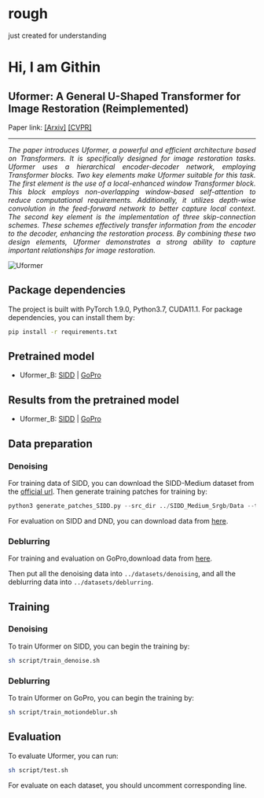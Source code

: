 # rough
just created for understanding
<h1> <align="center"> Hi, I am Githin </h1>

<h2>Uformer: A General U-Shaped Transformer for Image Restoration (Reimplemented)</h2>


Paper link: [[Arxiv]](https://arxiv.org/abs/2106.03106) [[CVPR]](https://openaccess.thecvf.com/content/CVPR2022/papers/Wang_Uformer_A_General_U-Shaped_Transformer_for_Image_Restoration_CVPR_2022_paper.pdf)



<hr>
<i>
<p style="text-align: justify;">
The paper introduces Uformer, a powerful and efficient architecture based on Transformers. It is specifically designed for image restoration tasks. Uformer uses a hierarchical encoder-decoder network, employing Transformer blocks. Two key elements make Uformer suitable for this task. The first element is the use of a local-enhanced window Transformer block. This block employs non-overlapping window-based self-attention to reduce computational requirements. Additionally, it utilizes depth-wise convolution in the feed-forward network to better capture local context. The second key element is the implementation of three skip-connection schemes. These schemes effectively transfer information from the encoder to the decoder, enhancing the restoration process. By combining these two design elements, Uformer demonstrates a strong ability to capture important relationships for image restoration.</p></i>

![Uformer](fig/Uformer.png)

## Package dependencies
The project is built with PyTorch 1.9.0, Python3.7, CUDA11.1. For package dependencies, you can install them by:
```bash
pip install -r requirements.txt
```

## Pretrained model
- Uformer_B: [SIDD](https://mailustceducn-my.sharepoint.com/:u:/g/personal/zhendongwang_mail_ustc_edu_cn/Ea7hMP82A0xFlOKPlQnBJy0B9gVP-1MJL75mR4QKBMGc2w?e=iOz0zz) |
[GoPro](https://mailustceducn-my.sharepoint.com/:u:/g/personal/zhendongwang_mail_ustc_edu_cn/EfCPoTSEKJRAshoE6EAC_3YB7oNkbLUX6AUgWSCwoJe0oA?e=jai90x)

## Results from the pretrained model
- Uformer_B: [SIDD](https://mailustceducn-my.sharepoint.com/:f:/g/personal/zhendongwang_mail_ustc_edu_cn/EtcRYRDGWhBIlQa3EYBp4FYBao7ZZT2dPc5k1Qe-CdPh3A?e=PjBMub) |  [GoPro](https://mailustceducn-my.sharepoint.com/:f:/g/personal/zhendongwang_mail_ustc_edu_cn/ElFalK0Qb8NHnyvhkSe1APgB5D0urGRMLnu2nBXJhtzdIw?e=D2XBhS) 


## Data preparation 
### Denoising
For training data of SIDD, you can download the SIDD-Medium dataset from the [official url](https://www.eecs.yorku.ca/~kamel/sidd/dataset.php).
Then generate training patches for training by:
```python
python3 generate_patches_SIDD.py --src_dir ../SIDD_Medium_Srgb/Data --tar_dir ../datasets/denoising/sidd/train
```

For evaluation on SIDD and DND, you can download data from [here](https://mailustceducn-my.sharepoint.com/:f:/g/personal/zhendongwang_mail_ustc_edu_cn/Ev832uKaw2JJhwROKqiXGfMBttyFko_zrDVzfSbFFDoi4Q?e=S3p5hQ).


### Deblurring
For training and evaluation on GoPro,download data from [here](https://mailustceducn-my.sharepoint.com/:f:/g/personal/zhendongwang_mail_ustc_edu_cn/Ev832uKaw2JJhwROKqiXGfMBttyFko_zrDVzfSbFFDoi4Q?e=S3p5hQ).


Then put all the denoising data into `../datasets/denoising`, and all the deblurring data into `../datasets/deblurring`.

## Training
### Denoising
To train Uformer on SIDD, you can begin the training by:

```sh
sh script/train_denoise.sh
```
### Deblurring
To train Uformer on GoPro, you can begin the training by:

```sh
sh script/train_motiondeblur.sh
```


## Evaluation
To evaluate Uformer, you can run:

```sh
sh script/test.sh
```
For evaluate on each dataset, you should uncomment corresponding line.






